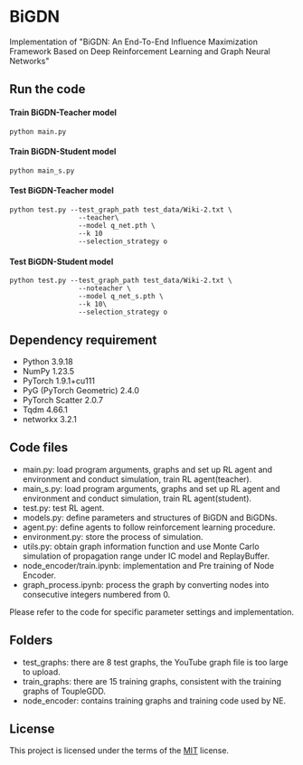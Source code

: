 # BiGDN

Implementation of "BiGDN: An End-To-End Influence Maximization Framework Based on Deep Reinforcement Learning and Graph Neural Networks"

Run the code
------------

#### Train BiGDN-Teacher model

	python main.py 

#### Train BiGDN-Student model

	python main_s.py 

#### Test BiGDN-Teacher model

	python test.py --test_graph_path test_data/Wiki-2.txt \
                     --teacher\
                     --model q_net.pth \
                     --k 10 
                     --selection_strategy o

#### Test BiGDN-Student model

	python test.py --test_graph_path test_data/Wiki-2.txt \
                     --noteacher \
                     --model q_net_s.pth \
                     --k 10\
                     --selection_strategy o


Dependency requirement
----------------------

- Python 3.9.18
- NumPy 1.23.5
- PyTorch 1.9.1+cu111
- PyG (PyTorch Geometric) 2.4.0
- PyTorch Scatter 2.0.7
- Tqdm 4.66.1
- networkx 3.2.1

Code files
----------

- main.py: load program arguments, graphs and set up RL agent and environment and conduct simulation, train RL agent(teacher).
- main_s.py: load program arguments, graphs and set up RL agent and environment and conduct simulation, train RL agent(student).
- test.py: test RL agent.
- models.py: define parameters and structures of BiGDN and BiGDNs.  
- agent.py: define agents to follow reinforcement learning procedure.
- environment.py: store the process of simulation.  
- utils.py: obtain graph information function and use Monte Carlo simulation of propagation range under IC model and ReplayBuffer.
- node_encoder/train.ipynb: implementation and Pre training of Node Encoder.
- graph_process.ipynb: process the graph by converting nodes into consecutive integers numbered from 0.

Please refer to the code for specific parameter settings and implementation.

Folders
----------

- test_graphs: there are 8 test graphs, the YouTube graph file is too large to upload.
- train_graphs: there are 15 training graphs, consistent with the training graphs of ToupleGDD.
- node_encoder: contains training graphs and training code used by NE.

License
-------
This project is licensed under the terms of the [MIT](LICENSE) license.
